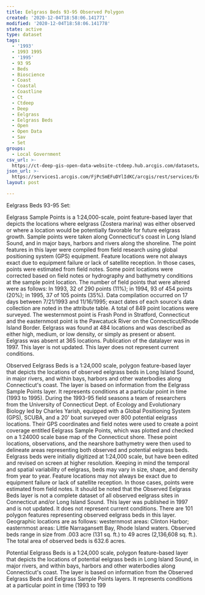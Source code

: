 ```yaml
---
title: Eelgrass Beds 93-95 Observed Polygon
created: '2020-12-04T18:58:06.141771'
modified: '2020-12-04T18:58:06.141778'
state: active
type: dataset
tags:
  - '1993'
  - 1993 1995
  - '1995'
  - 93 95
  - Beds
  - Bioscience
  - Coast
  - Coastal
  - Coastline
  - Ct
  - Ctdeep
  - Deep
  - Eelgrass
  - Eelgrass Beds
  - Open
  - Open Data
  - Sav
  - Set
groups:
  - Local Government
csv_url: >-
  https://ct-deep-gis-open-data-website-ctdeep.hub.arcgis.com/datasets/2638d53227d84cfd93bd999a0d3c49da_1.csv?outSR=%7B%22latestWkid%22%3A2234%2C%22wkid%22%3A102656%7D
json_url: >-
  https://services1.arcgis.com/FjPcSmEFuDYlIdKC/arcgis/rest/services/Eelgrass_Beds_93_95_Set/FeatureServer/1
layout: post

---
```

Eelgrass Beds 93-95 Set:

Eelgrass Sample Points is a 1:24,000-scale, point feature-based layer that depicts the locations where eelgrass (Zostera marina) was either observed or where a location would be potentially favorable for future eelgrass growth. Sample points were taken along Connecticut's coast in Long Island Sound, and in major bays, harbors and rivers along the shoreline. The point features in this layer were compiled from field research using global positioning system (GPS) equipment. Feature locations were not always exact due to equipment failure or lack of satellite reception. In those cases, points were estimated from field notes. Some point locations were corrected based on field notes or hydrography and bathymetry conditions at the sample point location. The number of field points that were altered were as follows: In 1993, 32 of 290 points (11%); in 1994, 93 of 454 points (20%); in 1995, 37 of 105 points (35%). Data compilation occurred on 17 days between 7/21/1993 and 11/16/1995; exact dates of each source's data collection are noted in the attribute table.
A total of 849 point locations were surveyed. The westernmost point is Frash Pond in Stratford, Connecticut and the easternmost point is the Pawcatuck River on the Connecticut/Rhode Island Border. Eelgrass was found at 484 locations and was described as either high, medium, or low density, or simply as present or absent. Eelgrass was absent at 365 locations.
Publication of the datalayer was in 1997. This layer is not updated. This layer does not represent current conditions.

Observed Eelgrass Beds is a 1:24,000 scale, polygon feature-based layer that depicts the locations of observed eelgrass beds in Long Island Sound, in major rivers, and within bays, harbors and other waterbodies along Connecticut's coast. The layer is based on information from the Eelgrass Sample Points layer. It represents conditions at a particular point in time (1993 to 1995). During the 1993-95 field seasons a team of researchers from the University of Connecticut Dept. of Ecology and Evolutionary Biology led by Charles Yarish, equipped with a Global Positioning System (GPS), SCUBA, and a 20' boat surveyed over 800 potential eelgrass locations. Their GPS coordinates and field notes were used to create a point coverage entitled Eelgrass Sample Points, which was plotted and checked on a 1:24000 scale base map of the Connecticut shore. These point locations, observations, and the nearshore bathymetry were then used to delineate areas representing both observed and potential eelgrass beds. Eelgrass beds were initially digitized at 1:24,000 scale, but have been edited and revised on screen at higher resolution. Keeping in mind the temporal and spatial variability of eelgrass, beds may vary in size, shape, and density from year to year.
Feature locations may not always be exact due to equipment failure or lack of satellite reception. In those cases, points were estimated from field notes. It should be noted that the Observed Eelgrass Beds layer is not a complete dataset of all observed eelgrass sites in Connecticut and/or Long Island Sound. This layer was published in 1997 and is not updated. It does not represent current conditions.
There are 101 polygon features representing observed eelgrass beds in this layer. Geographic locations are as follows: westernmost areas: Clinton Harbor; easternmost areas: Little Narragansett Bay, Rhode Island waters. Observed beds range in size from .003 acre (131 sq. ft.) to 49 acres (2,136,608 sq. ft.). The total area of observed beds is 632.6 acres.

Potential Eelgrass Beds is a 1:24,000 scale, polygon feature-based layer that depicts the locations of potential eelgrass beds in Long Island Sound, in major rivers, and within bays, harbors and other waterbodies along Connecticut's coast. The layer is based on information from the Observed Eelgrass Beds and Eelgrass Sample Points layers. It represents conditions at a particular point in time (1993 to 199
